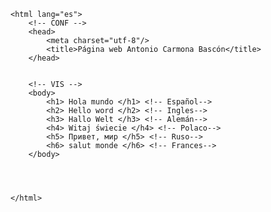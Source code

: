 <!DOCTYPE html>
    <html lang="es">
        <!-- CONF -->
        <head>
            <meta charset="utf-8"/>
            <title>Página web Antonio Carmona Bascón</title>
        </head>


        <!-- VIS -->
        <body>
            <h1> Hola mundo </h1> <!-- Español-->
            <h2> Hello word </h2> <!-- Ingles-->
            <h3> Hallo Welt </h3> <!-- Alemán-->
            <h4> Witaj świecie </h4> <!-- Polaco-->
            <h5> Привет, мир </h5> <!-- Ruso-->
            <h6> salut monde </h6> <!-- Frances-->
        </body>




    </html>
    
